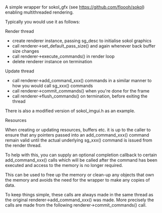 A simple wrapper for sokol_gfx (see https://github.com/floooh/sokol) enabling multithreaded rendering.

Typically you would use it as follows:

Render thread

- create renderer instance, passing sg_desc to initialise sokol graphics
- call renderer->set_default_pass_size() and again whenever back buffer size changes
- call renderer->execute_commands() in render loop
- delete renderer instance on termination

Update thread

- call renderer->add_command_xxx() commands in a similar manner to how you would call sg_xxx() commands
- call renderer->commit_commands() when you're done for the frame
- call renderer->flush_commands() on termination, before exiting the thread

There is also a modified version of sokol_imgui.h as an example.

Resources

When creating or updating resources, buffers etc. it is up to the caller to ensure that any pointers passed into an add_command_xxx() command remain valid until the actual underlying sg_xxx() command is issued from the render thread.

To help with this, you can supply an optional completion callback to certain add_command_xxx() calls which will be called after the command has been executed and access to the memory is no longer required.

This can be used to free up the memory or clean-up any objects that own the memory and avoids the need for the wrapper to make any copies of data.

To keep things simple, these calls are always made in the same thread as the original renderer->add_command_xxx() was made. More precisely the calls are made from the following renderer->commit_commands() call.
